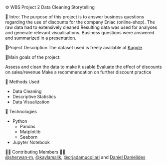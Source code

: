 ⚙ WBS Project 2 Data Cleaning Storytelling 

🔸 Intro:
The purpose of this project is to answer business questions regarding the use of discounts for the company Eniac (online-shop).
The raw data had to extensively cleaned
Resulting data was used for analyses and generate relevant visualisations.
Business questions were answered and summarized in a presentation.

🔸Project Description
The dataset used is freely available at [Kaggle](https://www.kaggle.com/datasets/olistbr/brazilian-ecommerce).

🔸Main goals of the project:

Assess and clean the data to make it usable
Evaluate the effect of discounts on sales/revenue
Make a recommendation on further discount practice


🔹  Methods Used
  * Data Cleaning </br>
  * Descriptive Statistics </br>
  * Data Visualization </br>
  
🔹  Technologies
  * Python </br>
    * Pandas </br>
    * Matplotlib </br>
    * Seaborn </br>
  * Jupyter Notebook
  

👨‍🔬 Contributing Members 👩‍🔬 </br>
[@sherwan-m](https://github.com/sherwan-m), [@kaylamalik](https://github.com/kaylamalik), [@orjadamucollari](https://github.com/orjadamucollari) and [Daniel Danielides](https://www.linkedin.com/in/danieldanielides) 
